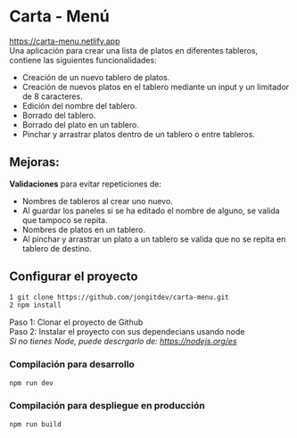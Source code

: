 # Carta - Menú
https://carta-menu.netlify.app  
Una aplicación para crear una lista de platos en diferentes tableros, contiene las siguientes funcionalidades:

- Creación de un nuevo tablero de platos.
- Creación de nuevos platos en el tablero mediante un input y un limitador de 8 caracteres.
- Edición del nombre del tablero. 
- Borrado del tablero.
- Borrado del plato en un tablero.
- Pinchar y arrastrar platos dentro de un tablero o entre tableros. 

## Mejoras:
**Validaciones** para evitar repeticiones de:
- Nombres de tableros al crear uno nuevo.
- Al guardar los paneles si se ha editado el nombre de alguno, se valida que tampoco se repita.
- Nombres de platos en un tablero.
- Al pinchar y arrastrar un plato a un tablero se valida que no se repita en tablero de destino.

## Configurar el proyecto
```sh
1 git clone https://github.com/jongitdev/carta-menu.git
2 npm install
```
Paso 1: Clonar el proyecto de Github  
Paso 2: Instalar el proyecto con sus dependecians usando node  
*Si no tienes Node, puede descrgarlo de: https://nodejs.org/es*

### Compilación para desarrollo

```sh
npm run dev
```

### Compilación para despliegue en producción

```sh
npm run build
```